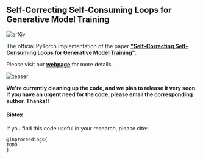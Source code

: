 ## Self-Correcting Self-Consuming Loops for Generative Model Training


[![arXiv](https://img.shields.io/badge/arXiv-<2209.14916>-<COLOR>.svg)](https://arxiv.org/abs/LINKHERE)

The official PyTorch implementation of the paper [**"Self-Correcting Self-Consuming Loops for Generative Model Training"**](https://arxiv.org/abs/LINKHERE).

Please visit our [**webpage**](https://nategillman.com/sc-sc.html) for more details.

![teaser](assets/motion_null.gif)

**We're currently cleaning up the code, and we plan to release it very soon. If you have an urgent need for the code, please email the corresponding author. Thanks!!**

#### Bibtex
If you find this code useful in your research, please cite:

```
@inproceedings{
TODO
}
```